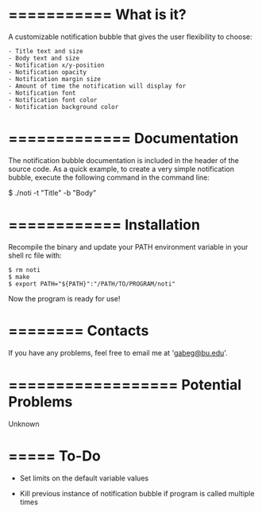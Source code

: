 ===========
What is it?
===========

A customizable notification bubble that gives the user flexibility to choose:
    
    - Title text and size
    - Body text and size
    - Notification x/y-position
    - Notification opacity
    - Notification margin size
    - Amount of time the notification will display for
    - Notification font
    - Notification font color
    - Notification background color



=============
Documentation
=============

The notification bubble documentation is included in the header of the source
code. As a quick example, to create a very simple notification bubble, execute the
following command in the command line:

$ ./noti -t "Title" -b "Body"



============
Installation
============

Recompile the binary and update your PATH environment variable in your shell rc file
with:
    
    $ rm noti
    $ make
    $ export PATH="${PATH}":"/PATH/TO/PROGRAM/noti"

Now the program is ready for use!



========
Contacts
========

If you have any problems, feel free to email me at 'gabeg@bu.edu'.



==================
Potential Problems
==================

Unknown



=====
To-Do
=====

- Set limits on the default variable values

- Kill previous instance of notification bubble if program is called multiple times
